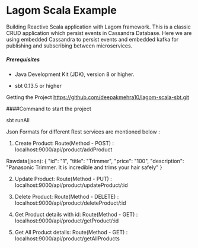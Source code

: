 # Lagom Scala Example

Building Reactive Scala application with Lagom framework. This is a classic CRUD application which persist events in Cassandra Database. Here we are using embedded Cassandra to persist events and embedded kafka for publishing and subscribing between microservices.

##### Prerequisites

* Java Development Kit (JDK), version 8 or higher.

* sbt 0.13.5 or higher

Getting the Project
https://github.com/deepakmehra10/lagom-scala-sbt.git

####Command to start the project

sbt runAll

Json Formats for different Rest services are mentioned below :
1. Create Product:
Route(Method - POST) : localhost:9000/api/product/addProduct

Rawdata(json): { "id": "1", "title": "Trimmer", "price": "100", "description": "Panasonic Trimmer. It is incredible and trims your hair safely" }

2. Update Product:
Route(Method - PUT) : localhost:9000/api/product/updateProduct/:id

3. Delete Product:
Route(Method - DELETE) : localhost:9000/api/product/deleteProduct/:id

4. Get Product details with id:
Route(Method - GET) : localhost:9000/api/product/getProduct/:id

5. Get All Product details:
Route(Method - GET) : localhost:9000/api/product/getAllProducts


